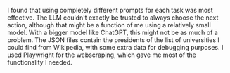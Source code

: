 I found that using completely different prompts for each task was most effective. 
The LLM couldn't exactly be trusted to always choose the next action, although
that might be a function of me using a relatively small model. With a bigger model like ChatGPT, this might not be as much of a problem. The JSON files contain the presidents of the list of universities I could find from Wikipedia, with some extra data for debugging purposes. I used Playwright for the webscraping, which gave me most of the functionality I needed. 